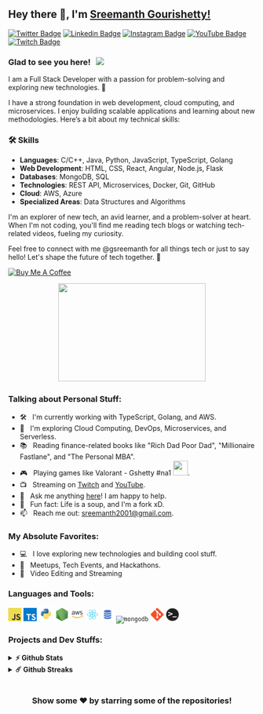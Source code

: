 ## Hey there 👋, I'm [Sreemanth Gourishetty!](http://www.sreemanthg.tech/)

[![Twitter Badge](https://img.shields.io/badge/-Twitter-00acee?style=flat-square&logo=Twitter&logoColor=white)](https://twitter.com/gsreemanth)
[![Linkedin Badge](https://img.shields.io/badge/-LinkedIn-0e76a8?style=flat-square&logo=Linkedin&logoColor=white)](https://linkedin.com/in/sreemanth-gourishetty)
[![Instagram Badge](https://img.shields.io/badge/-Instagram-e4405f?style=flat-square&logo=Instagram&logoColor=white)](https://instagram.com/notthatsreeyouknow)
[![YouTube Badge](https://img.shields.io/badge/-YouTube-FF0000?style=flat-square&logo=YouTube&logoColor=white)](https://youtube.com/@gshetty_?si=9tzmI7O1fK8TGWp0)
[![Twitch Badge](https://img.shields.io/badge/-Twitch-9146FF?style=flat-square&logo=Twitch&logoColor=white)](https://www.twitch.tv/gshetty0)

### Glad to see you here! &nbsp; ![](https://visitor-badge.glitch.me/badge?page_id=sreemanthg.sreemanthg&style=flat-square&color=0088cc)

I am a Full Stack Developer with a passion for problem-solving and exploring new technologies. 🚀

I have a strong foundation in web development, cloud computing, and microservices. I enjoy building scalable applications and learning about new methodologies. Here’s a bit about my technical skills:

### 🛠 Skills

- **Languages**: C/C++, Java, Python, JavaScript, TypeScript, Golang
- **Web Development**: HTML, CSS, React, Angular, Node.js, Flask
- **Databases**: MongoDB, SQL
- **Technologies**: REST API, Microservices, Docker, Git, GitHub
- **Cloud**: AWS, Azure
- **Specialized Areas**: Data Structures and Algorithms

I'm an explorer of new tech, an avid learner, and a problem-solver at heart. When I'm not coding, you'll find me reading tech blogs or watching tech-related videos, fueling my curiosity.

Feel free to connect with me @gsreemanth for all things tech or just to say hello! Let's shape the future of tech together. 🌟

<a href="https://www.buymeacoffee.com/sreemanthg" target="_blank"><img src="https://cdn.buymeacoffee.com/buttons/v2/default-yellow.png" alt="Buy Me A Coffee" height="50px" width="200px"></a>

<p align="center">
  <img height="200" width="300" alt="" src="https://raw.githubusercontent.com/iampavangandhi/iampavangandhi/master/gifs/coder.gif" />
</p>

### Talking about Personal Stuff:

- 🛠 &nbsp; I'm currently working with TypeScript, Golang, and AWS.
- 🚀 &nbsp; I'm exploring Cloud Computing, DevOps, Microservices, and Serverless.
- 📚 &nbsp; Reading finance-related books like "Rich Dad Poor Dad", "Millionaire Fastlane", and "The Personal MBA".
- 🎮 &nbsp; Playing games like Valorant - Gshetty #na1 <img src="https://cdn3.emoji.gg/emojis/6354-valorant-diamond-3.png" width="30" height="30">.
- 📺 &nbsp; Streaming on [Twitch](https://www.twitch.tv/gshetty0) and [YouTube](https://youtube.com/@gshetty_?si=9tzmI7O1fK8TGWp0).
- 💬 &nbsp; Ask me anything [here](mailto:sreemanth2001@gmail.com)! I am happy to help.
- 👾 &nbsp; Fun fact: Life is a soup, and I'm a fork xD.
- 📫 &nbsp; Reach me out: sreemanth2001@gmail.com.

### My Absolute Favorites:

- 💻 &nbsp; I love exploring new technologies and building cool stuff.
- 🍕 &nbsp; Meetups, Tech Events, and Hackathons.
- 🎥 &nbsp; Video Editing and Streaming

### Languages and Tools:

<code><img height="27" src="https://raw.githubusercontent.com/github/explore/80688e429a7d4ef2fca1e82350fe8e3517d3494d/topics/javascript/javascript.png" alt="javascript"></code>
<code><img height="27" src="https://raw.githubusercontent.com/github/explore/80688e429a7d4ef2fca1e82350fe8e3517d3494d/topics/typescript/typescript.png" alt="typescript"></code>
<code><img height="30" src="https://raw.githubusercontent.com/github/explore/80688e429a7d4ef2fca1e82350fe8e3517d3494d/topics/python/python.png" alt="python"></code>
<code><img height="27" src="https://raw.githubusercontent.com/github/explore/80688e429a7d4ef2fca1e82350fe8e3517d3494d/topics/nodejs/nodejs.png" alt="nodejs"></code>
<code><img height="27" src="https://raw.githubusercontent.com/github/explore/80688e429a7d4ef2fca1e82350fe8e3517d3494d/topics/aws/aws.png" alt="aws"></code>
<code><img height="27" src="https://raw.githubusercontent.com/github/explore/80688e429a7d4ef2fca1e82350fe8e3517d3494d/topics/react/react.png" alt="react"></code>
<code><img height="27" src="https://raw.githubusercontent.com/github/explore/80688e429a7d4ef2fca1e82350fe8e3517d3494d/topics/sql/sql.png" alt="sql"></code>
<code><img height="27" src="https://encrypted-tbn0.gstatic.com/images?q=tbn%3AANd9GcSTTzPAw-55ssm1Im594xYZ9eRQu2JylrkYLg&usqp=CAU" alt="mongodb"></code>
<code><img height="27" src="https://raw.githubusercontent.com/devicons/devicon/master/icons/git/git-original.svg" alt="git"></code>
<code><img height="27" src="https://raw.githubusercontent.com/github/explore/80688e429a7d4ef2fca1e82350fe8e3517d3494d/topics/terminal/terminal.png" alt="terminal"></code>

### Projects and Dev Stuffs:

<details>
  <summary><b>⚡ Github Stats</b></summary>

  <br />
  <img height="180em" src="https://github-readme-stats.vercel.app/api?username=sreemanthg&show_icons=true&hide_border=true&theme=dark&count_private=true&include_all_commits=true" />
  <img height="180em" src="https://github-readme-stats.vercel.app/api/top-langs/?username=sreemanthg&exclude_repo=KNN-Image-Classification&show_icons=true&hide_border=true&layout=compact&langs_count=8&theme=dark"/>
</details>

<details>
  <summary><b>☄️ Github Streaks</b></summary>

  <br />
  <img height="180em" src="https://github-readme-streak-stats.herokuapp.com/?user=sreemanthg&hide_border=true&theme=dark" />
</details>

#

<div align="center">

### Show some ❤️ by starring some of the repositories!

</div>
